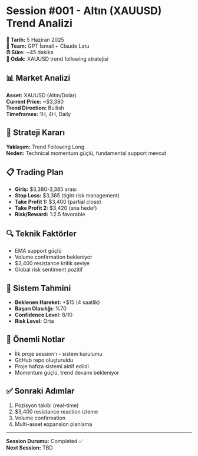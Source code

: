 # Session #001 - Altın (XAUUSD) Trend Analizi
**📅 Tarih:** 5 Haziran 2025  
**👥 Team:** GPT İsmail + Claude Latu  
**⏰ Süre:** ~45 dakika  
**🎯 Odak:** XAUUSD trend following stratejisi

## 📊 Market Analizi
**Asset:** XAUUSD (Altın/Dolar)  
**Current Price:** ~$3,380  
**Trend Direction:** Bullish  
**Timeframes:** 1H, 4H, Daily

## 🎯 Strateji Kararı
**Yaklaşım:** Trend Following Long  
**Neden:** Technical momentum güçlü, fundamental support mevcut

## 📋 Trading Plan
- **Giriş:** $3,380-3,385 arası
- **Stop Loss:** $3,365 (tight risk management)
- **Take Profit 1:** $3,400 (partial close)
- **Take Profit 2:** $3,420 (ana hedef)
- **Risk/Reward:** 1:2.5 favorable

## 🔍 Teknik Faktörler
- EMA support güçlü
- Volume confirmation bekleniyor
- $3,400 resistance kritik seviye
- Global risk sentiment pozitif

## 🎲 Sistem Tahmini
- **Beklenen Hareket:** +$15 (4 saatlik)
- **Başarı Olasılığı:** %70
- **Confidence Level:** 8/10
- **Risk Level:** Orta

## 📝 Önemli Notlar
- İlk proje session'ı - sistem kurulumu
- GitHub repo oluşturuldu
- Proje hafıza sistemi aktif edildi
- Momentum güçlü, trend devamı bekleniyor

## ✅ Sonraki Adımlar
1. Pozisyon takibi (real-time)
2. $3,400 resistance reaction izleme
3. Volume confirmation
4. Multi-asset expansion planlama

---
**Session Durumu:** Completed ✅  
**Next Session:** TBD
